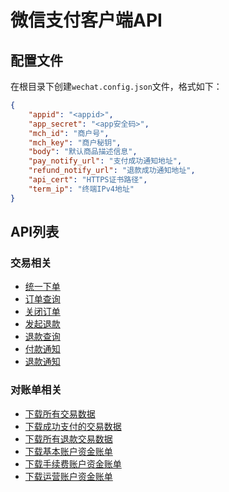 # 微信支付客户端API

## 配置文件

在根目录下创建`wechat.config.json`文件，格式如下：

```json
{
    "appid": "<appid>",
    "app_secret": "<app安全码>",
    "mch_id": "商户号",
    "mch_key": "商户秘钥",
    "body": "默认商品描述信息",
    "pay_notify_url": "支付成功通知地址",
    "refund_notify_url": "退款成功通知地址",
    "api_cert": "HTTPS证书路径",
    "term_ip": "终端IPv4地址"
}
```

## API列表

### 交易相关

- [统一下单](tree/master/docs/modules/_main_.html#createtrade)
- [订单查询](tree/master/docs/modules/_main_.html#querytrade)
- [关闭订单](tree/master/docs/modules/_main_.html#closetrade)
- [发起退款](tree/master/docs/modules/_main_.html#createrefund)
- [退款查询](tree/master/docs/modules/_main_.html#queryrefund)
- [付款通知](tree/master/docs/modules/_main_.html#onpaynotified)
- [退款通知](tree/master/docs/modules/_main_.html#onrefundnotified)

### 对账单相关

- [下载所有交易数据](tree/master/docs/modules/_main_.html#downloadallbill)
- [下载成功支付的交易数据](tree/master/docs/modules/_main_.html#downloadsuccessbill)
- [下载所有退款交易数据](tree/master/docs/modules/_main_.html#downloadrefundbill)
- [下载基本账户资金账单](tree/master/docs/modules/_main_.html#downloadbasicfundflow)
- [下载手续费账户资金账单](tree/master/docs/modules/_main_.html#downloadfeesfundflow)
- [下载运营账户资金账单](tree/master/docs/modules/_main_.html#downloadoperationfundflow)